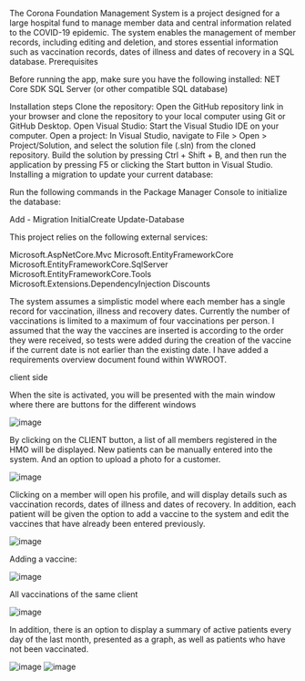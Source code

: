 The Corona Foundation Management System is a project designed for a large hospital fund to manage member data and central information related to the COVID-19 epidemic. The system enables the management of member records, including editing and deletion, and stores essential information such as vaccination records, dates of illness and dates of recovery in a SQL database.
Prerequisites

Before running the app, make sure you have the following installed:
NET Core SDK
SQL Server (or other compatible SQL database)

Installation steps
Clone the repository: Open the GitHub repository link in your browser and clone the repository to your local computer using Git or GitHub Desktop.
Open Visual Studio: Start the Visual Studio IDE on your computer.
Open a project: In Visual Studio, navigate to File > Open > Project/Solution, and select the solution file (.sln) from the cloned repository.
  Build the solution by pressing Ctrl + Shift + B, and then run the application by pressing F5 or clicking the Start button in Visual Studio.
Installing a migration to update your current database:

Run the following commands in the Package Manager Console to initialize the database:

Add - Migration InitialCreate
Update-Database


This project relies on the following external services:

Microsoft.AspNetCore.Mvc
Microsoft.EntityFrameworkCore
Microsoft.EntityFrameworkCore.SqlServer
Microsoft.EntityFrameworkCore.Tools
Microsoft.Extensions.DependencyInjection
Discounts


The system assumes a simplistic model where each member has a single record for vaccination, illness and recovery dates.
Currently the number of vaccinations is limited to a maximum of four vaccinations per person.
I assumed that the way the vaccines are inserted is according to the order they were received,
 so tests were added during the creation of the vaccine if the current date is not earlier than the existing date.
 I have added a requirements overview document found within WWROOT.

 
client side

When the site is activated, you will be presented with the main window where there are buttons for the different windows


![image](https://github.com/debiroz10/hadasimExe1new/assets/117022114/d520ce6e-53b7-4cad-a934-6b792bdfc27c)

By clicking on the CLIENT button, a list of all members registered in the HMO will be displayed.
New patients can be manually entered into the system. And an option to upload a photo for a customer.


![image](https://github.com/debiroz10/hadasimExe1new/assets/117022114/869e6e8b-6789-4a58-a831-94ea70c4fce6)


Clicking on a member will open his profile, and will display details such as vaccination records, dates of illness and dates of recovery.
 In addition, each patient will be given the option to add a vaccine to the system and edit the vaccines that have already been entered previously.

 
![image](https://github.com/debiroz10/hadasimExe1new/assets/117022114/6e9cb921-d683-46f1-be50-2d9209635566)


Adding a vaccine:


![image](https://github.com/debiroz10/hadasimExe1new/assets/117022114/f5145e10-9c3e-4a39-aa07-4e5746c7f76f)


All vaccinations of the same client


![image](https://github.com/debiroz10/hadasimExe1new/assets/117022114/494150b1-10e0-4aab-b6b0-7f48de29fd4b)



In addition, there is an option to display a summary of active patients every day of the last month, presented as 
a graph, as well as patients who have not been vaccinated.


![image](https://github.com/debiroz10/hadasimExe1new/assets/117022114/99ed42c3-e1e1-44e7-b652-98b8b366bca0)
![image](https://github.com/debiroz10/hadasimExe1new/assets/117022114/9e5e4bd3-143d-46fa-94d0-f5345b120150)






